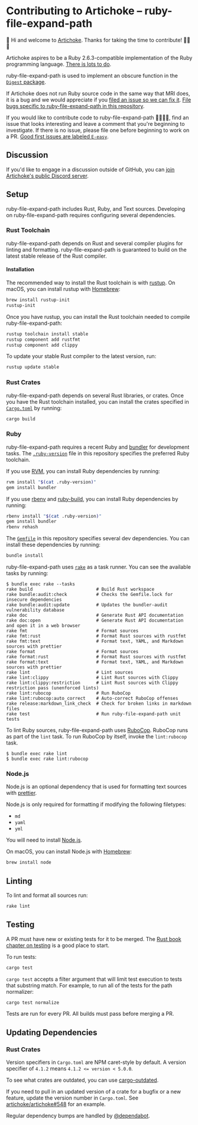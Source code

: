 # Contributing to Artichoke – ruby-file-expand-path

👋 Hi and welcome to [Artichoke]. Thanks for taking the time to contribute!
💪💎🙌

Artichoke aspires to be a Ruby 2.6.3-compatible implementation of the Ruby
programming language. [There is lots to do].

ruby-file-expand-path is used to implement an obscure function in the [`Digest`
package].

If Artichoke does not run Ruby source code in the same way that MRI does, it is
a bug and we would appreciate if you [filed an issue so we can fix it]. [File
bugs specific to ruby-file-expand-path in this repository].

If you would like to contribute code to ruby-file-expand-path 👩‍💻👨‍💻, find an
issue that looks interesting and leave a comment that you're beginning to
investigate. If there is no issue, please file one before beginning to work on a
PR. [Good first issues are labeled `E-easy`].

## Discussion

If you'd like to engage in a discussion outside of GitHub, you can [join
Artichoke's public Discord server].

## Setup

ruby-file-expand-path includes Rust, Ruby, and Text sources. Developing on
ruby-file-expand-path requires configuring several dependencies.

### Rust Toolchain

ruby-file-expand-path depends on Rust and several compiler plugins for linting
and formatting. ruby-file-expand-path is guaranteed to build on the latest
stable release of the Rust compiler.

#### Installation

The recommended way to install the Rust toolchain is with [rustup]. On macOS,
you can install rustup with [Homebrew]:

```sh
brew install rustup-init
rustup-init
```

Once you have rustup, you can install the Rust toolchain needed to compile
ruby-file-expand-path:

```sh
rustup toolchain install stable
rustup component add rustfmt
rustup component add clippy
```

To update your stable Rust compiler to the latest version, run:

```sh
rustup update stable
```

### Rust Crates

ruby-file-expand-path depends on several Rust libraries, or crates. Once you
have the Rust toolchain installed, you can install the crates specified in
[`Cargo.toml`](Cargo.toml) by running:

```sh
cargo build
```

### Ruby

ruby-file-expand-path requires a recent Ruby and [bundler] for development
tasks. The [`.ruby-version`](.ruby-version) file in this repository specifies
the preferred Ruby toolchain.

If you use [RVM], you can install Ruby dependencies by running:

```sh
rvm install "$(cat .ruby-version)"
gem install bundler
```

If you use [rbenv] and [ruby-build], you can install Ruby dependencies by
running:

```sh
rbenv install "$(cat .ruby-version)"
gem install bundler
rbenv rehash
```

The [`Gemfile`](Gemfile) in this repository specifies several dev dependencies.
You can install these dependencies by running:

```sh
bundle install
```

[rvm]: https://rvm.io/
[rbenv]: https://github.com/rbenv/rbenv
[ruby-build]: https://github.com/rbenv/ruby-build

ruby-file-expand-path uses [`rake`](Rakefile) as a task runner. You can see the
available tasks by running:

```console
$ bundle exec rake --tasks
rake build                        # Build Rust workspace
rake bundle:audit:check           # Checks the Gemfile.lock for insecure dependencies
rake bundle:audit:update          # Updates the bundler-audit vulnerability database
rake doc                          # Generate Rust API documentation
rake doc:open                     # Generate Rust API documentation and open it in a web browser
rake fmt                          # Format sources
rake fmt:rust                     # Format Rust sources with rustfmt
rake fmt:text                     # Format text, YAML, and Markdown sources with prettier
rake format                       # Format sources
rake format:rust                  # Format Rust sources with rustfmt
rake format:text                  # Format text, YAML, and Markdown sources with prettier
rake lint                         # Lint sources
rake lint:clippy                  # Lint Rust sources with Clippy
rake lint:clippy:restriction      # Lint Rust sources with Clippy restriction pass (unenforced lints)
rake lint:rubocop                 # Run RuboCop
rake lint:rubocop:auto_correct    # Auto-correct RuboCop offenses
rake release:markdown_link_check  # Check for broken links in markdown files
rake test                         # Run ruby-file-expand-path unit tests
```

To lint Ruby sources, ruby-file-expand-path uses [RuboCop]. RuboCop runs as part
of the `lint` task. To run RuboCop by itself, invoke the `lint:rubocop` task.

```console
$ bundle exec rake lint
$ bundle exec rake lint:rubocop
```

### Node.js

Node.js is an optional dependency that is used for formatting text sources with
[prettier].

Node.js is only required for formatting if modifying the following filetypes:

- `md`
- `yaml`
- `yml`

You will need to install [Node.js].

On macOS, you can install Node.js with [Homebrew]:

```sh
brew install node
```

## Linting

To lint and format all sources run:

```sh
rake lint
```

## Testing

A PR must have new or existing tests for it to be merged. The [Rust book chapter
on testing] is a good place to start.

To run tests:

```sh
cargo test
```

`cargo test` accepts a filter argument that will limit test execution to tests
that substring match. For example, to run all of the tests for the path
normalizer:

```sh
cargo test normalize
```

Tests are run for every PR. All builds must pass before merging a PR.

## Updating Dependencies

### Rust Crates

Version specifiers in `Cargo.toml` are NPM caret-style by default. A version
specifier of `4.1.2` means `4.1.2 <= version < 5.0.0`.

To see what crates are outdated, you can use [cargo-outdated].

If you need to pull in an updated version of a crate for a bugfix or a new
feature, update the version number in `Cargo.toml`. See
[artichoke/artichoke#548] for an example.

Regular dependency bumps are handled by [@dependabot].

[artichoke]: https://github.com/artichoke
[there is lots to do]: https://github.com/artichoke/artichoke/issues
[`digest` package]:
  https://ruby-doc.org/stdlib-2.6.3/libdoc/digest/rdoc/Digest.html#method-c-bubblebabble
[filed an issue so we can fix it]:
  https://github.com/artichoke/artichoke/issues/new
[file bugs specific to ruby-file-expand-path in this repository]:
  https://github.com/artichoke/ruby-file-expand-path/issues/new
[good first issues are labeled `e-easy`]:
  https://github.com/artichoke/ruby-file-expand-path/labels/E-easy
[join artichoke's public discord server]: https://discord.gg/QCe2tp2
[rustup]: https://rustup.rs/
[homebrew]: https://docs.brew.sh/Installation
[bundler]: https://bundler.io/
[rubocop]: https://github.com/rubocop-hq/rubocop
[prettier]: https://prettier.io/
[node.js]: https://nodejs.org/en/download/package-manager/
[rust book chapter on testing]:
  https://doc.rust-lang.org/book/ch11-00-testing.html
[cargo-outdated]: https://github.com/kbknapp/cargo-outdated
[artichoke/artichoke#548]: https://github.com/artichoke/artichoke/pull/548
[@dependabot]: https://dependabot.com/
